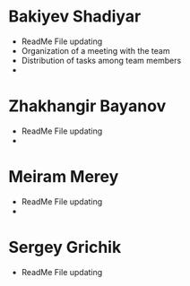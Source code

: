 # Bakiyev Shadiyar
* ReadMe File updating
* Organization of a meeting with the team
* Distribution of tasks among team members
* 
# Zhakhangir Bayanov
* ReadMe File updating
* 
# Meiram Merey
* ReadMe File updating
* 
# Sergey Grichik 
* ReadMe File updating
